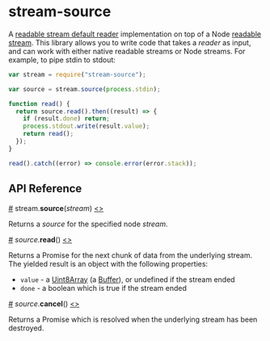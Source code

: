 # stream-source

A [readable stream default reader](https://streams.spec.whatwg.org/#readable-stream-reader) implementation on top of a Node [readable stream](https://nodejs.org/api/stream.html#stream_class_stream_readable). This library allows you to write code that takes a *reader* as input, and can work with either native readable streams or Node streams. For example, to pipe stdin to stdout:

```js
var stream = require("stream-source");

var source = stream.source(process.stdin);

function read() {
  return source.read().then((result) => {
    if (result.done) return;
    process.stdout.write(result.value);
    return read();
  });
}

read().catch((error) => console.error(error.stack));
```

## API Reference

<a name="source" href="#source">#</a> stream.<b>source</b>(<i>stream</i>) [<>](https://github.com/mbostock/stream-source/blob/master/index.js#L1 "Source")

Returns a *source* for the specified node *stream*.

<a name="source_read" href="#source_read">#</a> <i>source</i>.<b>read</b>() [<>](https://github.com/mbostock/stream-source/blob/master/read.js "Source")

Returns a Promise for the next chunk of data from the underlying stream. The yielded result is an object with the following properties:

* `value` - a [Uint8Array](https://developer.mozilla.org/en-US/docs/Web/JavaScript/Reference/Global_Objects/Uint8Array) (a [Buffer](https://nodejs.org/api/buffer.html)), or undefined if the stream ended
* `done` - a boolean which is true if the stream ended

<a name="source_cancel" href="#source_cancel">#</a> <i>source</i>.<b>cancel</b>() [<>](https://github.com/mbostock/stream-source/blob/master/cancel.js "Source")

Returns a Promise which is resolved when the underlying stream has been destroyed.
